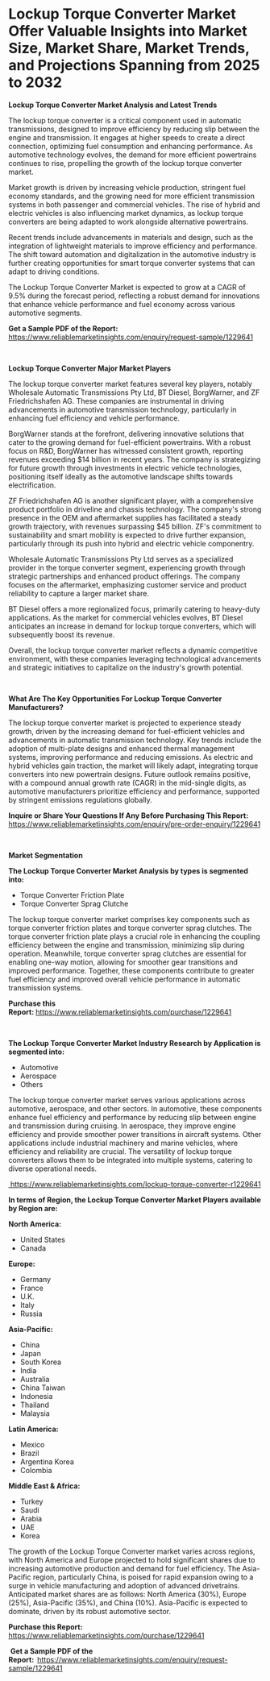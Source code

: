 <p><h1>Lockup Torque Converter Market Offer Valuable Insights into Market Size, Market Share, Market Trends, and Projections Spanning from 2025 to 2032</h1></p><p><strong>Lockup Torque Converter Market Analysis and Latest Trends</strong></p>
<p><p>The lockup torque converter is a critical component used in automatic transmissions, designed to improve efficiency by reducing slip between the engine and transmission. It engages at higher speeds to create a direct connection, optimizing fuel consumption and enhancing performance. As automotive technology evolves, the demand for more efficient powertrains continues to rise, propelling the growth of the lockup torque converter market.</p><p>Market growth is driven by increasing vehicle production, stringent fuel economy standards, and the growing need for more efficient transmission systems in both passenger and commercial vehicles. The rise of hybrid and electric vehicles is also influencing market dynamics, as lockup torque converters are being adapted to work alongside alternative powertrains.</p><p>Recent trends include advancements in materials and design, such as the integration of lightweight materials to improve efficiency and performance. The shift toward automation and digitalization in the automotive industry is further creating opportunities for smart torque converter systems that can adapt to driving conditions.</p><p>The Lockup Torque Converter Market is expected to grow at a CAGR of 9.5% during the forecast period, reflecting a robust demand for innovations that enhance vehicle performance and fuel economy across various automotive segments.</p></p>
<p><strong>Get a Sample PDF of the Report:&nbsp;</strong> <a href="https://www.reliablemarketinsights.com/enquiry/request-sample/1229641?utm_campaign=3362&utm_medium=2&utm_source=Github&utm_content=ia&utm_term=16042025&utm_id=lockup-torque-converter">https://www.reliablemarketinsights.com/enquiry/request-sample/1229641</a></p>
<p>&nbsp;</p>
<p><strong>Lockup Torque Converter Major Market Players</strong></p>
<p><p>The lockup torque converter market features several key players, notably Wholesale Automatic Transmissions Pty Ltd, BT Diesel, BorgWarner, and ZF Friedrichshafen AG. These companies are instrumental in driving advancements in automotive transmission technology, particularly in enhancing fuel efficiency and vehicle performance.</p><p>BorgWarner stands at the forefront, delivering innovative solutions that cater to the growing demand for fuel-efficient powertrains. With a robust focus on R&D, BorgWarner has witnessed consistent growth, reporting revenues exceeding $14 billion in recent years. The company is strategizing for future growth through investments in electric vehicle technologies, positioning itself ideally as the automotive landscape shifts towards electrification.</p><p>ZF Friedrichshafen AG is another significant player, with a comprehensive product portfolio in driveline and chassis technology. The company's strong presence in the OEM and aftermarket supplies has facilitated a steady growth trajectory, with revenues surpassing $45 billion. ZF's commitment to sustainability and smart mobility is expected to drive further expansion, particularly through its push into hybrid and electric vehicle componentry.</p><p>Wholesale Automatic Transmissions Pty Ltd serves as a specialized provider in the torque converter segment, experiencing growth through strategic partnerships and enhanced product offerings. The company focuses on the aftermarket, emphasizing customer service and product reliability to capture a larger market share.</p><p>BT Diesel offers a more regionalized focus, primarily catering to heavy-duty applications. As the market for commercial vehicles evolves, BT Diesel anticipates an increase in demand for lockup torque converters, which will subsequently boost its revenue.</p><p>Overall, the lockup torque converter market reflects a dynamic competitive environment, with these companies leveraging technological advancements and strategic initiatives to capitalize on the industry's growth potential.</p></p>
<p>&nbsp;</p>
<p><strong>What Are The Key Opportunities For Lockup Torque Converter Manufacturers?</strong></p>
<p><p>The lockup torque converter market is projected to experience steady growth, driven by the increasing demand for fuel-efficient vehicles and advancements in automatic transmission technology. Key trends include the adoption of multi-plate designs and enhanced thermal management systems, improving performance and reducing emissions. As electric and hybrid vehicles gain traction, the market will likely adapt, integrating torque converters into new powertrain designs. Future outlook remains positive, with a compound annual growth rate (CAGR) in the mid-single digits, as automotive manufacturers prioritize efficiency and performance, supported by stringent emissions regulations globally.</p></p>
<p><strong>Inquire or Share Your Questions If Any Before Purchasing This Report:</strong> <a href="https://www.reliablemarketinsights.com/enquiry/pre-order-enquiry/1229641?utm_campaign=3362&utm_medium=2&utm_source=Github&utm_content=ia&utm_term=16042025&utm_id=lockup-torque-converter">https://www.reliablemarketinsights.com/enquiry/pre-order-enquiry/1229641</a></p>
<p>&nbsp;</p>
<p><strong>Market Segmentation</strong></p>
<p><strong>The Lockup Torque Converter Market Analysis by types is segmented into:</strong></p>
<p><ul><li>Torque Converter Friction Plate</li><li>Torque Converter Sprag Clutche</li></ul></p>
<p><p>The lockup torque converter market comprises key components such as torque converter friction plates and torque converter sprag clutches. The torque converter friction plate plays a crucial role in enhancing the coupling efficiency between the engine and transmission, minimizing slip during operation. Meanwhile, torque converter sprag clutches are essential for enabling one-way motion, allowing for smoother gear transitions and improved performance. Together, these components contribute to greater fuel efficiency and improved overall vehicle performance in automatic transmission systems.</p></p>
<p><strong>Purchase this Report:&nbsp;</strong><a href="https://www.reliablemarketinsights.com/purchase/1229641?utm_campaign=3362&utm_medium=2&utm_source=Github&utm_content=ia&utm_term=16042025&utm_id=lockup-torque-converter">https://www.reliablemarketinsights.com/purchase/1229641</a></p>
<p>&nbsp;</p>
<p><strong>The Lockup Torque Converter Market Industry Research by Application is segmented into:</strong></p>
<p><ul><li>Automotive</li><li>Aerospace</li><li>Others</li></ul></p>
<p><p>The lockup torque converter market serves various applications across automotive, aerospace, and other sectors. In automotive, these components enhance fuel efficiency and performance by reducing slip between engine and transmission during cruising. In aerospace, they improve engine efficiency and provide smoother power transitions in aircraft systems. Other applications include industrial machinery and marine vehicles, where efficiency and reliability are crucial. The versatility of lockup torque converters allows them to be integrated into multiple systems, catering to diverse operational needs.</p></p>
<p><a href="https://www.reliablemarketinsights.com/lockup-torque-converter-r1229641?utm_campaign=3362&utm_medium=2&utm_source=Github&utm_content=ia&utm_term=16042025&utm_id=lockup-torque-converter">&nbsp;https://www.reliablemarketinsights.com/lockup-torque-converter-r1229641</a></p>
<p><strong>In terms of Region, the Lockup Torque Converter Market Players available by Region are:</strong></p>
<p>
    <p> <strong> North America: </strong>
        <ul>
            <li>United States</li>
            <li>Canada</li>
        </ul>
        </p> 
    <p> <strong> Europe: </strong>
        <ul>
            <li>Germany</li>
            <li>France</li>
            <li>U.K.</li>
            <li>Italy</li>
            <li>Russia</li>
        </ul>
        </p> 
    <p> <strong> Asia-Pacific: </strong>
        <ul>
            <li>China</li>
            <li>Japan</li>
            <li>South Korea</li>
            <li>India</li>
            <li>Australia</li>
            <li>China Taiwan</li>
            <li>Indonesia</li>
            <li>Thailand</li>
            <li>Malaysia</li>
        </ul>
        </p> 
    <p> <strong> Latin America: </strong>
        <ul>
            <li>Mexico</li>
            <li>Brazil</li>
            <li>Argentina Korea</li>
            <li>Colombia</li>
        </ul>
        </p> 
    <p> <strong> Middle East & Africa: </strong>
        <ul>
            <li>Turkey</li>
            <li>Saudi</li>
            <li>Arabia</li>
            <li>UAE</li>
            <li>Korea</li>
        </ul>
    </p>
    </p>
<p><p>The growth of the Lockup Torque Converter market varies across regions, with North America and Europe projected to hold significant shares due to increasing automotive production and demand for fuel efficiency. The Asia-Pacific region, particularly China, is poised for rapid expansion owing to a surge in vehicle manufacturing and adoption of advanced drivetrains. Anticipated market shares are as follows: North America (30%), Europe (25%), Asia-Pacific (35%), and China (10%). Asia-Pacific is expected to dominate, driven by its robust automotive sector.</p></p>
<p><strong>Purchase this Report: </strong><a href="https://www.reliablemarketinsights.com/purchase/1229641?utm_campaign=3362&utm_medium=2&utm_source=Github&utm_content=ia&utm_term=16042025&utm_id=lockup-torque-converter">https://www.reliablemarketinsights.com/purchase/1229641</a></p>
<p>&nbsp;<strong>Get a Sample PDF of the Report:&nbsp;&nbsp;</strong><a href="https://www.reliablemarketinsights.com/enquiry/request-sample/1229641?utm_campaign=3362&utm_medium=2&utm_source=Github&utm_content=ia&utm_term=16042025&utm_id=lockup-torque-converter">https://www.reliablemarketinsights.com/enquiry/request-sample/1229641</a></p>
<p><strong></strong></p>
<p><p></p><p></p><p></p></p>